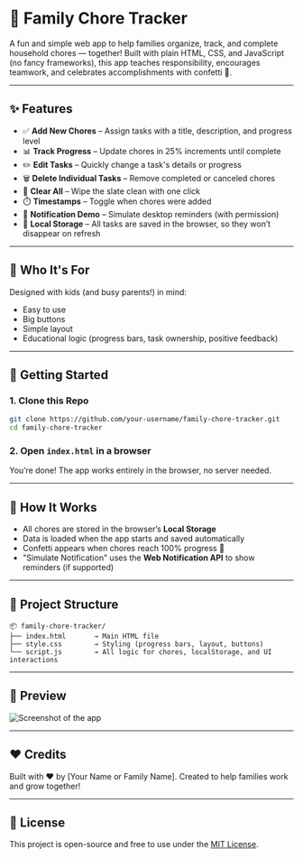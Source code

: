 # 🧹 Family Chore Tracker

A fun and simple web app to help families organize, track, and complete household chores — together! Built with plain HTML, CSS, and JavaScript (no fancy frameworks), this app teaches responsibility, encourages teamwork, and celebrates accomplishments with confetti 🎉.

---

## ✨ Features

- ✅ **Add New Chores** – Assign tasks with a title, description, and progress level
- 📊 **Track Progress** – Update chores in 25% increments until complete
- ✏️ **Edit Tasks** – Quickly change a task's details or progress
- 🗑️ **Delete Individual Tasks** – Remove completed or canceled chores
- 🧹 **Clear All** – Wipe the slate clean with one click
- ⏱️ **Timestamps** – Toggle when chores were added
- 🔔 **Notification Demo** – Simulate desktop reminders (with permission)
- 💾 **Local Storage** – All tasks are saved in the browser, so they won’t disappear on refresh

---

## 🧒 Who It's For

Designed with kids (and busy parents!) in mind:

- Easy to use
- Big buttons
- Simple layout
- Educational logic (progress bars, task ownership, positive feedback)

---

## 🚀 Getting Started

### 1. Clone this Repo

```bash
git clone https://github.com/your-username/family-chore-tracker.git
cd family-chore-tracker
````

### 2. Open `index.html` in a browser

You’re done! The app works entirely in the browser, no server needed.

---

## 🧠 How It Works

* All chores are stored in the browser’s **Local Storage**
* Data is loaded when the app starts and saved automatically
* Confetti appears when chores reach 100% progress 🎉
* "Simulate Notification" uses the **Web Notification API** to show reminders (if supported)

---

## 📁 Project Structure

```
📦 family-chore-tracker/
├── index.html       → Main HTML file
├── style.css        → Styling (progress bars, layout, buttons)
└── script.js        → All logic for chores, localStorage, and UI interactions
```

---

## 📸 Preview

![Screenshot of the app](screenshot.png)

---

## ❤️ Credits

Built with ❤️ by \[Your Name or Family Name].
Created to help families work and grow together!

---

## 📄 License

This project is open-source and free to use under the [MIT License](LICENSE).